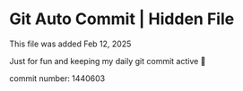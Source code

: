 # Git Auto Commit | Hidden File

This file was added Feb 12, 2025

Just for fun and keeping my daily git commit active 🤪

commit number: 1440603
